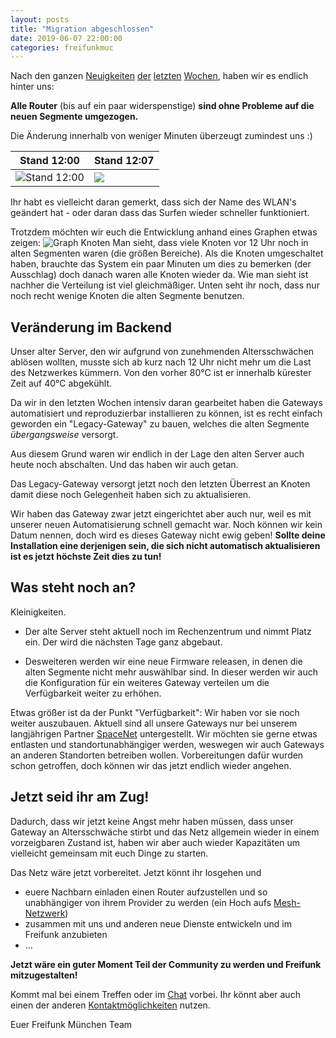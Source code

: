 ```yaml
---
layout: posts
title: "Migration abgeschlossen"
date: 2019-06-07 22:00:00
categories: freifunkmuc
---
```


Nach den ganzen [Neuigkeiten](https://ffmuc.net/freifunkmuc/2019/05/20/infrastruktur-reboot-teil1/) [der](https://ffmuc.net/freifunkmuc/2019/05/27/infrastruktur-reboot-teil15/) [letzten](https://ffmuc.net/freifunkmuc/2019/06/01/infrastruktur-reboot-teil175/) [Wochen](https://ffmuc.net/freifunkmuc/2019/06/03/infrastruktur-reboot-teil2/), haben wir es endlich hinter uns:

**Alle Router** (bis auf ein paar widerspenstige) **sind ohne Probleme auf die neuen Segmente umgezogen.**

Die Änderung innerhalb von weniger Minuten überzeugt zumindest uns :)

| Stand 12:00                                                 | Stand 12:07                                      |
| ----------------------------------------------------------- | ------------------------------------------------ |
| ![Stand 12:00](/assets/posts/2019-06-07-migration_1200.png) | ![](/assets/posts/2019-06-07-migration_1207.png) |

Ihr habt es vielleicht daran gemerkt, dass sich der Name des WLAN's geändert hat - oder daran dass das Surfen wieder schneller funktioniert.

Trotzdem möchten wir euch die Entwicklung anhand eines Graphen etwas zeigen:
![Graph Knoten](/assets/posts/2019-06-07-migration_nodes.png)
Man sieht, dass viele Knoten vor 12 Uhr noch in alten Segmenten waren (die größen Bereiche).
Als die Knoten umgeschaltet haben, brauchte das System ein paar Minuten um dies zu bemerken (der Ausschlag)
doch danach waren alle Knoten wieder da.
Wie man sieht ist nachher die Verteilung ist viel gleichmäßiger.
Unten seht ihr noch, dass nur noch recht wenige Knoten die alten Segmente benutzen.

## Veränderung im Backend

Unser alter Server, den wir aufgrund von zunehmenden Altersschwächen ablösen wollten, musste sich ab kurz nach 12 Uhr nicht mehr um die Last des Netzwerkes kümmern.
Von den vorher 80°C ist er innerhalb kürester Zeit auf 40°C abgekühlt.

Da wir in den letzten Wochen intensiv daran gearbeitet haben die Gateways automatisiert und reproduzierbar installieren zu können,
ist es recht einfach geworden ein "Legacy-Gateway" zu bauen, welches die alten Segmente _übergangsweise_ versorgt.

Aus diesem Grund waren wir endlich in der Lage den alten Server auch heute noch abschalten.
Und das haben wir auch getan.

Das Legacy-Gateway versorgt jetzt noch den letzten Überrest an Knoten damit diese noch Gelegenheit haben sich zu aktualisieren.

Wir haben das Gateway zwar jetzt eingerichtet aber auch nur, weil es mit unserer neuen Automatisierung schnell gemacht war.
Noch können wir kein Datum nennen, doch wird es dieses Gateway nicht ewig geben!
**Sollte deine Installation eine derjenigen sein, die sich nicht automatisch aktualisieren ist es jetzt höchste Zeit dies zu tun!**

## Was steht noch an?

Kleinigkeiten.

- Der alte Server steht aktuell noch im Rechenzentrum und nimmt Platz ein. Der wird die nächsten Tage ganz abgebaut.

- Desweiteren werden wir eine neue Firmware releasen, in denen die alten Segmente nicht mehr auswählbar sind. In dieser werden wir auch die Konfiguration für ein weiteres Gateway verteilen um die Verfügbarkeit weiter zu erhöhen.

Etwas größer ist da der Punkt "Verfügbarkeit":
Wir haben vor sie noch weiter auszubauen.
Aktuell sind all unsere Gateways nur bei unserem langjährigen Partner [SpaceNet](https://www.space.net/) untergestellt.
Wir möchten sie gerne etwas entlasten und standortunabhängiger werden, weswegen wir auch Gateways an anderen Standorten betreiben wollen.
Vorbereitungen dafür wurden schon getroffen, doch können wir das jetzt endlich wieder angehen.

## Jetzt seid ihr am Zug!

Dadurch, dass wir jetzt keine Angst mehr haben müssen, dass unser Gateway an Altersschwäche stirbt und das Netz allgemein wieder in einem vorzeigbaren Zustand ist,
haben wir aber auch wieder Kapazitäten um vielleicht gemeinsam mit euch Dinge zu starten.

Das Netz wäre jetzt vorbereitet. Jetzt könnt ihr losgehen und

- euere Nachbarn einladen einen Router aufzustellen und so unabhängiger von ihrem Provider zu werden (ein Hoch aufs [Mesh-Netzwerk](https://de.wikipedia.org/wiki/Vermaschtes_Netz))
- zusammen mit uns und anderen neue Dienste entwickeln und im Freifunk anzubieten
- ...

**Jetzt wäre ein guter Moment Teil der Community zu werden und Freifunk mitzugestalten!**

Kommt mal bei einem Treffen oder im [Chat](https://chat.ffmuc.net) vorbei.
Ihr könnt aber auch einen der anderen [Kontaktmöglichkeiten](https://ffmuc.net/kontakt) nutzen.

Euer Freifunk München Team
